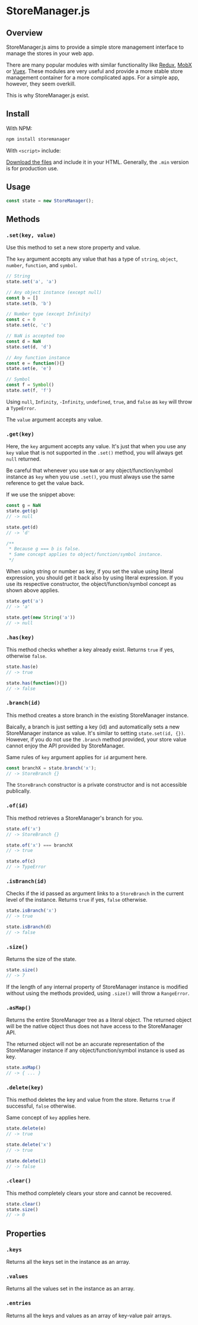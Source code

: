 # StoreManager.js

## Overview

StoreManager.js aims to provide a simple store management interface to manage the stores in your web app.

There are many popular modules with similar functionality like [Redux](https://redux.js.org/), [MobX](https://mobx.js.org/) or [Vuex](https://vuex.vuejs.org/). These modules are very useful and provide a more stable store management container for a more complicated apps. For a simple app, however, they seem overkill.

This is why StoreManager.js exist.

## Install

With NPM:

```javascript
npm install storemanager
```

With `<script>` include:

[Download the files](https://github.com/yqlim/StoreManager/releases/tag/v1.0.0) and include it in your HTML. Generally, the `.min` version is for production use.

## Usage

```javascript
const state = new StoreManager();
```

## Methods

### `.set(key, value)`

Use this method to set a new store property and value.

The `key` argument accepts any value that has a type of `string`, `object`, `number`, `function`, and `symbol`.

```javascript
// String
state.set('a', 'a')

// Any object instance (except null)
const b = []
state.set(b, 'b')

// Number type (except Infinity)
const c = 0
state.set(c, 'c')

// NaN is accepted too
const d = NaN
state.set(d, 'd')

// Any function instance
const e = function(){}
state.set(e, 'e')

// Symbol
const f = Symbol()
state.set(f, 'f')
```

Using `null`, `Infinity`, `-Infinity`, `undefined`, `true`, and `false` as `key` will throw a `TypeError`.

The `value` argument accepts any value.

### `.get(key)`

Here, the `key` argument accepts any value. It's just that when you use any `key` value that is not supported in the `.set()` method, you will always get `null` returned.

Be careful that whenever you use `NaN` or any object/function/symbol instance as `key` when you use `.set()`, you must always use the same reference to get the value back.

If we use the snippet above:

```javascript
const g = NaN
state.get(g)
// -> null

state.get(d)
// -> 'd'

/**
 * Because g === b is false.
 * Same concept applies to object/function/symbol instance.
 */
```

When using string or number as key, if you set the value using literal expression, you should get it back also by using literal expression. If you use its respective constructor, the object/function/symbol concept as shown above applies.

```javascript
state.get('a')
// -> 'a'

state.get(new String('a'))
// -> null
```

### `.has(key)`

This method checks whether a key already exist. Returns `true` if yes, otherwise `false`.

```javascript
state.has(e)
// -> true

state.has(function(){})
// -> false
```

### `.branch(id)`

This method creates a store branch in the existing StoreManager instance.

Baically, a branch is just setting a key (id) and automatically sets a new StoreManager instance as value. It's similar to setting `state.set(id, {})`. However, if you do not use the `.branch` method provided, your store value cannot enjoy the API provided by StoreManager.

Same rules of `key` argument applies for `id` argument here.

```javascript
const branchX = state.branch('x');
// -> StoreBranch {}
```

The `StoreBranch` constructor is a private constructor and is not accessible publically.

### `.of(id)`

This method retrieves a StoreManager's branch for you.

```javascript
state.of('x')
// -> StoreBranch {}

state.of('x') === branchX
// -> true

state.of(c)
// -> TypeError
```

### `.isBranch(id)`

Checks if the id passed as argument links to a `StoreBranch` in the current level of the instance. Returns `true` if yes, `false` otherwise.

```javascript
state.isBranch('x')
// -> true

state.isBranch(d)
// -> false
```

### `.size()`

Returns the size of the state.

```javascript
state.size()
// -> 7
```

If the length of any internal property of StoreManager instance is modified without using the methods provided, using `.size()` will throw a `RangeError`.

### `.asMap()`

Returns the entire StoreManager tree as a literal object. The returned object will be the native object thus does not have access to the StoreManager API.

The returned object will not be an accurate representation of the StoreManager instance if any object/function/symbol instance is used as key.

```javascript
state.asMap()
// -> { ... }
```

### `.delete(key)`

This method deletes the key and value from the store. Returns `true` if successful, `false` otherwise.

Same concept of `key` applies here.

```javascript
state.delete(e)
// -> true

state.delete('x')
// -> true

state.delete(1)
// -> false
```

### `.clear()`

This method completely clears your store and cannot be recovered.

```javascript
state.clear()
state.size()
// -> 0
```

## Properties

### `.keys`

Returns all the keys set in the instance as an array.

### `.values`

Returns all the values set in the instance as an array.

### `.entries`

Returns all the keys and values as an array of key-value pair arrays.
